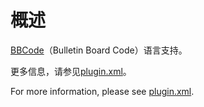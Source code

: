 # 概述

[BBCode](https://www.bbcode.org/)（Bulletin Board Code）语言支持。

更多信息，请参见[plugin.xml](https://github.com/DragonKnightOfBreeze/Idea-Plugins/blob/master/bbcode/src/main/resources/META-INF/plugin.xml)。

For more information, please see [plugin.xml](https://github.com/DragonKnightOfBreeze/Idea-Plugins/blob/master/bbcode/src/main/resources/META-INF/plugin.xml).
